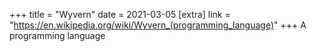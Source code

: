 +++
title = "Wyvern"
date = 2021-03-05
[extra]
link = "https://en.wikipedia.org/wiki/Wyvern_(programming_language)"
+++
A programming language

